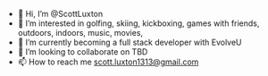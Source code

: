 - 👋 Hi, I’m @ScottLuxton
- 👀 I’m interested in golfing, skiing, kickboxing, games with friends, outdoors, indoors, music, movies,
- 🌱 I’m currently becoming a full stack developer with EvolveU
- 💞️ I’m looking to collaborate on TBD
- 📫 How to reach me scott.luxton1313@gmail.com

<!---
ScottLuxton/ScottLuxton is a ✨ special ✨ repository because its `README.md` (this file) appears on your GitHub profile.
You can click the Preview link to take a look at your changes.
--->
